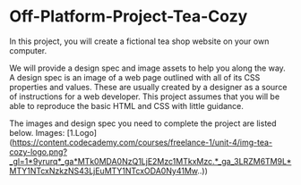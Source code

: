 # Off-Platform-Project-Tea-Cozy
In this project, you will create a fictional tea shop website on your own computer.

We will provide a design spec and image assets to help you along the way. A design spec is an image of a web page outlined with all of its CSS properties and values. These are usually created by a designer as a source of instructions for a web developer. This project assumes that you will be able to reproduce the basic HTML and CSS with little guidance.

The images and design spec you need to complete the project are listed below.
Images:
[1.Logo] (https://content.codecademy.com/courses/freelance-1/unit-4/img-tea-cozy-logo.png?_gl=1*9yrurq*_ga*MTk0MDA0NzQ1LjE2Mzc1MTkxMzc.*_ga_3LRZM6TM9L*MTY1NTcxNzkzNS43LjEuMTY1NTcxODA0Ny41Mw..))


